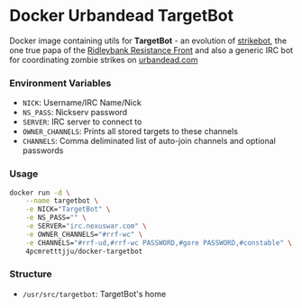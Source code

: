 # Docker Urbandead TargetBot

Docker image containing utils for **TargetBot** - an evolution of [strikebot](https://github.com/mitcdh/docker-strikebot), the one true papa of the [Ridleybank Resistance Front](http://wiki.urbandead.com/index.php/The_Ridleybank_Resistance_Front) and also a generic IRC bot for coordinating zombie strikes on [urbandead.com](urbandead.com)

### Environment Variables

* `NICK`: Username/IRC Name/Nick 
* `NS_PASS`: Nickserv password
* `SERVER`: IRC server to connect to
* `OWNER_CHANNELS`: Prints all stored targets to these channels
* `CHANNELS`: Comma deliminated list of auto-join channels and optional passwords


### Usage
````bash
docker run -d \
    --name targetbot \
    -e NICK="TargetBot" \
    -e NS_PASS="" \
    -e SERVER="irc.nexuswar.com" \
    -e OWNER_CHANNELS="#rrf-wc" \
    -e CHANNELS="#rrf-ud,#rrf-wc PASSWORD,#gore PASSWORD,#constable" \
    4pcmretttjju/docker-targetbot
````

### Structure
* `/usr/src/targetbot`: TargetBot's home


